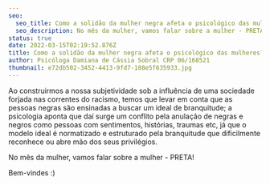 ```yaml
---
seo:
  seo_title: Como a solidão da mulher negra afeta o psicológico das mulheres?
  seo_description: No mês da mulher, vamos falar sobre a mulher - PRETA!
status: true
date: 2022-03-15T02:19:52.876Z
title: Como a solidão da mulher negra afeta o psicológico das mulheres?
author: Psicóloga Damiana de Cássia Sobral CRP 06/168521
thumbnail: e72db502-3452-4413-9fd7-188e5f635933.jpg
---
```

Ao construirmos a nossa subjetividade sob a influência de uma sociedade forjada nas correntes do racismo, temos que levar em conta que as pessoas negras são ensinadas a buscar um ideal de branquitude; a psicologia aponta que daí surge um conflito pela anulação de negras e negros como pessoas com sentimentos, histórias, traumas etc, já que o modelo ideal é normatizado e estruturado pela branquitude que dificilmente reconhece ou abre mão dos seus privilégios.

No mês da mulher, vamos falar sobre a mulher - PRETA! 

Bem-vindes :)